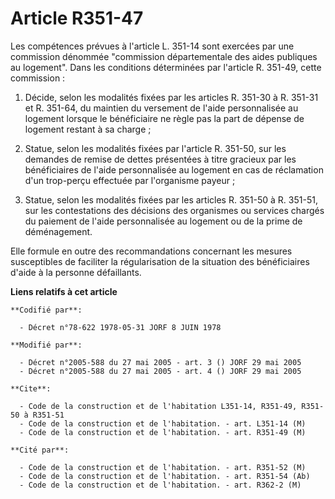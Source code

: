 # Article R351-47

Les compétences prévues à l'article L. 351-14 sont exercées par une commission dénommée "commission départementale des aides
publiques au logement". Dans les conditions déterminées par l'article R. 351-49, cette commission :

1. Décide, selon les modalités fixées par les articles R. 351-30 à R. 351-31 et R. 351-64, du maintien du versement de l'aide
personnalisée au logement lorsque le bénéficiaire ne règle pas la part de dépense de logement restant à sa charge ;

2. Statue, selon les modalités fixées par l'article R. 351-50, sur les demandes de remise de dettes présentées à titre
gracieux par les bénéficiaires de l'aide personnalisée au logement en cas de réclamation d'un trop-perçu effectuée par
l'organisme payeur ;

3. Statue, selon les modalités fixées par les articles R. 351-50 à R. 351-51, sur les contestations des décisions des
organismes ou services chargés du paiement de l'aide personnalisée au logement ou de la prime de déménagement.

Elle formule en outre des recommandations concernant les mesures susceptibles de faciliter la régularisation de la situation
des bénéficiaires d'aide à la personne défaillants.

**Liens relatifs à cet article**

	**Codifié par**:

	  - Décret n°78-622 1978-05-31 JORF 8 JUIN 1978

	**Modifié par**:

	  - Décret n°2005-588 du 27 mai 2005 - art. 3 () JORF 29 mai 2005
	  - Décret n°2005-588 du 27 mai 2005 - art. 4 () JORF 29 mai 2005

	**Cite**:

	  - Code de la construction et de l'habitation L351-14, R351-49, R351-50 à R351-51
	  - Code de la construction et de l'habitation. - art. L351-14 (M)
	  - Code de la construction et de l'habitation. - art. R351-49 (M)

	**Cité par**:

	  - Code de la construction et de l'habitation. - art. R351-52 (M)
	  - Code de la construction et de l'habitation. - art. R351-54 (Ab)
	  - Code de la construction et de l'habitation. - art. R362-2 (M)
